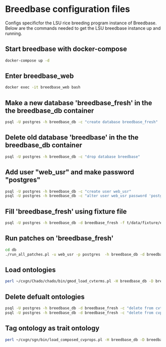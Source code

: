 # Breedbase configuration files
Configs specificfor the LSU rice breeding program instance of Breedbase. Below are the commands needed to get the LSU breedbase instance
up and running.


## Start breedbase with docker-compose
```bash
docker-compose up -d
```

## Enter breedbase_web
```bash
docker exec -it breedbase_web bash
```

## Make a new database 'breedbase_fresh' in the the breedbase_db container
```bash
psql -U postgres -h breedbase_db -c "create database breedbase_fresh"
```

## Delete old database 'breedbase' in the the breedbase_db container
```bash
psql -U postgres -h breedbase_db -c "drop database breedbase"
```

## Add user "web_usr" and make password "postgres"
```bash
psql -U postgres -h breedbase_db -c "create user web_usr"
psql -U postgres -h breedbase_db -c "alter user web_usr password 'postgres'"
```

## Fill 'breedbase_fresh' using fixture file
```bash
psql -U postgres -h breedbase_db -d breedbase_fresh -f t/data/fixture/empty_fixture.sql
```

## Run patches on 'breedbase_fresh'
```bash
cd db
./run_all_patches.pl -u web_usr -p postgres  -h breedbase_db -d breedbase_fresh -e janedoe
```

## Load ontologies
```bash
perl ~/cxgn/Chado/chado/bin/gmod_load_cvterms.pl -H breedbase_db -D breedbase_fresh -d Pg -s LSU_01 -v -u -r postgres -n lsuRice -p postgres ~/cxgn/famosolab-breedbase/ontology/lsu_rice2.obo 
```

## Delete defualt ontologies
```bash
psql -U postgres -h breedbase_db -d breedbase_fresh -c "delete from cvterm where cv_id = 16 or cv_id = 54 or cv_id = 58 or cv_id = 59 or cv_id = 4 or cv_id = 7 or cv_id =8 or cv_id = 9 or cv_id=10 or cv_id=13 or cv_id=14 or cv_id=19"
psql -U postgres -h breedbase_db -d breedbase_fresh -c "delete from cvprop where cv_id = 16 or cv_id=58 or cv_id=59 or cv_id=64"
```

## Tag ontology as trait ontology
```bash
perl ~/cxgn/sgn/bin/load_composed_cvprops.pl -H breedbase_db -D breedbase_fresh -T lsuRice
```
